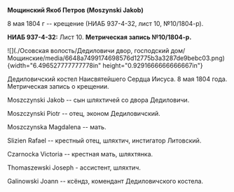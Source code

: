 **Мощинский Якоб Петров (Moszynski Jakob)**

8 мая 1804 г -- крещение (НИАБ 937-4-32, лист 10, №10/1804-р).

**НИАБ 937-4-32:** Лист 10. **Метрическая запись №10/1804-р.**

![](./Осовская волость/Дедиловичи двор, господский дом/Мощинские/media/6648a7499174698576d12775b3a3287de9bebc03.png){width="6.496527777777778in"
height="0.9291666666666667in"}

Дедиловичский костел Наисвятейшего Сердца Иисуса. 8 мая 1804 года.
Метрическая запись о крещении.

Moszczynski Jakob -- сын шляхтичей со двора Дедиловичи.

Moszczynski Piotr -- отец, эконом Дедиловичский.

Moszczynska Magdalena -- мать.

Slizien Rafael -- крестный отец, шляхтич, инстигатор Литовский.

Czarnocka Victoria -- крестная мать, шляхтянка.

Thomaszewski Joseph - ассистент, шляхтич.

Galinowski Joann -- ксёндз, комендант Дедиловичского костела.
